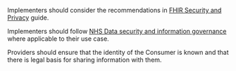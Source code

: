 Implementers should consider the recommendations in [FHIR Security and Privacy](https://www.hl7.org/fhir/secpriv-module.html) guide.

Implementers should follow [NHS Data security and information governance](https://digital.nhs.uk/data-and-information/looking-after-information/data-security-and-information-governance) where applicable to their use case.

Providers should ensure that the identity of the Consumer is known and that there is legal basis for sharing information with them.